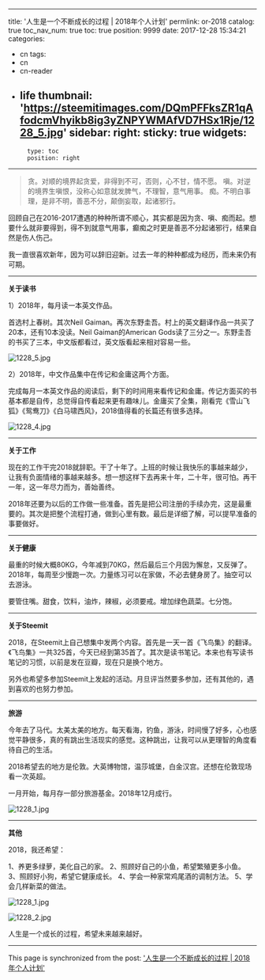 
---
title: '人生是一个不断成长的过程  |  2018年个人计划'
permlink: or-2018
catalog: true
toc_nav_num: true
toc: true
position: 9999
date: 2017-12-28 15:34:21
categories:
- cn
tags:
- cn
- cn-reader
- life
thumbnail: 'https://steemitimages.com/DQmPFFksZR1qAfodcmVhyikb8ig3yZNPYWMAfVD7HSx1Rje/1228_5.jpg'
sidebar:
    right:
        sticky: true
widgets:
    -
        type: toc
        position: right
---


>贪。对顺的境界起贪爱，非得到不可，否则，心不甘，情不愿。 
>嗔。对逆的境界生嗔恨，没称心如意就发脾气，不理智，意气用事。
>痴。不明白事理，是非不明，善恶不分，颠倒妄取，起诸邪行。

回顾自己在2016-2017遭遇的种种所谓不顺心，其实都是因为贪、嗔、痴而起。想要什么就非要得到，得不到就意气用事，癫痴之时更是善恶不分起诸邪行，结果自然是伤人伤己。

我一直很喜欢新年，因为可以辞旧迎新。过去一年的种种都成为经历，而未来仍有可期。

*******

**关于读书**

1）2018年，每月读一本英文作品。

首选村上春树。其次Neil Gaiman。再次东野圭吾。村上的英文翻译作品一共买了20本，还有10本没读。Neil Gaiman的American Gods读了三分之一。东野圭吾的书买了三本，中文版都看过，英文版看起来相对容易一些。

![1228_5.jpg](https://steemitimages.com/DQmPFFksZR1qAfodcmVhyikb8ig3yZNPYWMAfVD7HSx1Rje/1228_5.jpg)

2）2018年，中文作品集中在传记和金庸这两个方面。

完成每月一本英文作品的阅读后，剩下的时间用来看传记和金庸。传记方面买的书基本都是自传，总觉得自传看起来更有趣味儿。金庸买了全集，刚看完《雪山飞狐》《鸳鸯刀》《白马啸西风》，2018值得看的长篇还有很多选择。

![1228_4.jpg](https://steemitimages.com/DQmYzRKjiaKYwSBupcYA2fAv9hnJsydBhUftBQfR5UP8EHq/1228_4.jpg)

*******

**关于工作**

现在的工作干完2018就辞职。干了十年了。上班的时候让我快乐的事越来越少，让我有负面情绪的事越来越多。想一想这样下去再来十年，二十年，很可怕。再干一年，这一年尽力而为，善始善终。

2018年还要为以后的工作做一些准备。首先是把公司注册的手续办完，这是最重要的。其次是把整个流程打通，做到心里有数。最后是详细了解，可以提早准备的事要做好。

*******

**关于健康**

最重的时候大概80KG，今年减到70KG，然后最后三个月因为懈怠，又反弹了。2018年，每周至少慢跑一次。力量练习可以在家做，不必去健身房了。抽空可以去游泳。

要管住嘴。甜食，饮料，油炸，辣椒，必须要戒。增加绿色蔬菜。七分饱。


*******

**关于Steemit**

2018，在Steemit上自己想集中发两个内容。首先是一天一首《飞鸟集》的翻译。《飞鸟集》一共325首，今天已经到第35首了。其次是读书笔记。本来也有写读书笔记的习惯，以前是发在豆瓣，现在只是换个地方。

另外也希望多参加Steemit上发起的活动。月旦评当然要多参加，还有其他的，遇到喜欢的也努力参加。

*******

**旅游**

今年去了马代。太美太美的地方。每天看海，钓鱼，游泳，时间慢了好多，心也感觉平静很多，真的有跳出生活现实的感觉。这种跳出，让我可以从更理智的角度看待自己的生活。

2018希望去的地方是伦敦。大英博物馆，温莎城堡，白金汉宫。还想在伦敦现场看一次英超。

一月开始，每月存一部分旅游基金。2018年12月成行。

![1228_1.jpg](https://steemitimages.com/DQmeAb7EyL8jhkQ7qoHLsKEAStyH7TEbPmfv61kn2qKwoFi/1228_1.jpg)

*******

**其他**

2018，我还希望：

1、养更多绿萝，美化自己的家。
2、照顾好自己的小鱼，希望繁殖更多小鱼。
3、照顾好小狗，希望它健康成长。
4、学会一种家常鸡尾酒的调制方法。
5、学会几样新菜的做法。


![1228_1.jpg](https://steemitimages.com/DQme5k1rvLNsZ8D8oJjAk6xKqtxjrK6NTEC4L4JWsZAHByN/1228_1.jpg)

![1228_2.jpg](https://steemitimages.com/DQmXqAu63udQJzucMHtVsTrLHvrDBmE1RXatwvbdJcSxhbA/1228_2.jpg)

人生是一个成长的过程，希望未来越来越好。

- - -

This page is synchronized from the post: ['人生是一个不断成长的过程  |  2018年个人计划'](https://steemit.com/@weisheng167388/or-2018)
